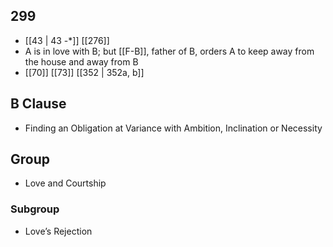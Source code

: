 ## 299
- [[43 | 43 -*]] [[276]] 
- A is in love with B; but [[F-B]], father of B, orders A to keep away from the house and away from B
- [[70]] [[73]] [[352 | 352a, b]] 

## B Clause
- Finding an Obligation at Variance with Ambition, Inclination or Necessity

## Group
- Love and Courtship

### Subgroup
- Love’s Rejection

